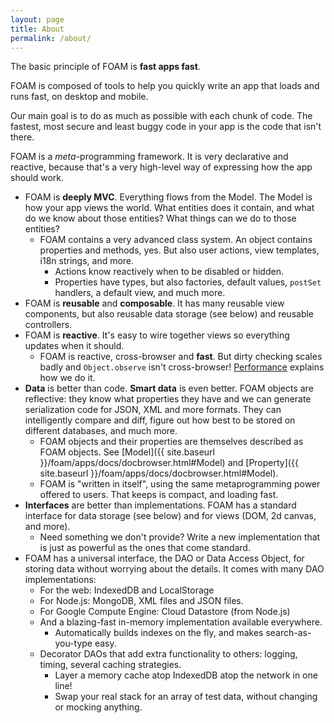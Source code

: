 ```yaml
---
layout: page
title: About
permalink: /about/
---
```


The basic principle of FOAM is **fast apps fast**.

FOAM is composed of tools to help you quickly write an app that loads and runs
fast, on desktop and mobile.

Our main goal is to do as much as possible with each chunk of code. The fastest,
most secure and least buggy code in your app is the code that isn't there.

FOAM is a _meta_-programming framework. It is very declarative and reactive,
because that's a very high-level way of expressing how the app should work.


- FOAM is **deeply MVC**. Everything flows from the Model. The Model is how your
  app views the world. What entities does it contain, and what do we know about
  those entities? What things can we do to those entities?
    - FOAM contains a very advanced class system. An object contains properties
      and methods, yes. But also user actions, view templates, i18n strings, and
      more.
        - Actions know reactively when to be disabled or hidden.
        - Properties have types, but also factories, default values, `postSet`
          handlers, a default view, and much more.
- FOAM is **reusable** and **composable**. It has many reusable view components,
  but also reusable data storage (see below) and reusable controllers.
- FOAM is **reactive**. It's easy to wire together views so everything updates
  when it should.
    - FOAM is reactive, cross-browser and **fast**. But dirty checking scales
      badly and `Object.observe` isn't cross-browser! [Performance](/performance)
      explains how we do it.
- **Data** is better than code. **Smart data** is even better. FOAM objects are
  reflective: they know what properties they have and we can generate
  serialization code for JSON, XML and more formats. They can intelligently
  compare and diff, figure out how best to be stored on different databases,
  and much more.
    - FOAM objects and their properties are themselves described as FOAM objects. See [Model]({{ site.baseurl }}/foam/apps/docs/docbrowser.html#Model) and [Property]({{ site.baseurl }}/foam/apps/docs/docbrowser.html#Model).
    - FOAM is "written in itself", using the same metaprogramming power offered
      to users. That keeps is compact, and loading fast.
- **Interfaces** are better than implementations. FOAM has a standard interface
  for data storage (see below) and for views (DOM, 2d canvas, and more).
    - Need something we don't provide? Write a new implementation that is just
      as powerful as the ones that come standard.
- FOAM has a universal interface, the DAO or Data Access Object, for storing
  data without worrying about the details. It comes with many DAO
  implementations:
    - For the web: IndexedDB and LocalStorage
    - For Node.js: MongoDB, XML files and JSON files.
    - For Google Compute Engine: Cloud Datastore (from Node.js)
    - And a blazing-fast in-memory implementation available everywhere.
        - Automatically builds indexes on the fly, and makes search-as-you-type easy.
    - Decorator DAOs that add extra functionality to others: logging, timing,
      several caching strategies.
        - Layer a memory cache atop IndexedDB atop the network in one line!
        - Swap your real stack for an array of test data, without changing or
          mocking anything.

